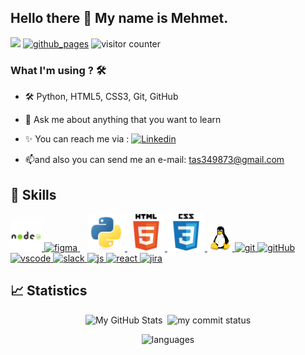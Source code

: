 ## Hello there 👋  My name is Mehmet.

[![](https://img.shields.io/badge/linkedin-%230077B5.svg?&style=for-the-badge&logo=linkedin&logoColor=white)](https://www.linkedin.com/in/mehmet-tas-56a446230?lipi=urn%3Ali%3Apage%3Ad_flagship3_profile_view_base_contact_details%3BgTYbJ2NDRzKs9CXRwabFrQ%3D%3D/) 
<a href="https://github.com/mehmettas1" target="_blank"> <img src="https://user-images.githubusercontent.com/94930605/160260064-ff3aa908-cbfd-4350-ab28-a26a0b7a1819.png" alt="github_pages"  height="28.5"/></a> <img src="https://komarev.com/ghpvc/?username=mehmettas1" alt="visitor counter" height="28.5"/>
<p align="left">  </p>

### What I'm using ? 🛠     

- 🛠 Python, HTML5, CSS3, Git, GitHub
- 💬 Ask me about anything that you want to learn

- ✨ You can reach me via :  <a href="linkedin.com/in/mehmet-tas-56a446230" target="_blank"> <img src="https://img.shields.io/badge/linkedin-%230077B5.svg?&style=for-the-badge&logo=linkedin&logoColor=white" target="_blank" alt="Linkedin" height="30"/></a>
- 📫and also you can send me an e-mail: tas349873@gmail.com


## 🚀 Skills
<p><a href="https://nodejs.org" target="_blank" rel="noreferrer"   title="NODEJS"> <img src="https://raw.githubusercontent.com/devicons/devicon/master/icons/nodejs/nodejs-original-wordmark.svg" alt="nodejs" width="50" height="50"/> <a href="https://www.figma.com/" target="_blank" rel="noreferrer"  title="FIGMA"> <img src="https://www.vectorlogo.zone/logos/figma/figma-icon.svg" alt="figma" width="50" height="50"/> </a>&nbsp;&nbsp; <a href="https://www.python.org" target="_blank" rel="noreferrer">
<img  src="https://raw.githubusercontent.com/devicons/devicon/master/icons/python/python-original.svg" alt="python" width="60" height="60"/> <a href="https://html.com" target="_blank" rel="noreferrer"><img src="https://raw.githubusercontent.com/devicons/devicon/master/icons/html5/html5-original-wordmark.svg" alt="html5" width="60" height="60"/> </a> <a href="https://www.w3.org/Style/CSS/Overview.en.html" target="_blank" rel="noreferrer"> <img src="https://raw.githubusercontent.com/devicons/devicon/master/icons/css3/css3-original-wordmark.svg" alt="css3" width="60" height="60"/> </a> <a href="https://git-scm.com/" target="_blank" rel="noreferrer"><a href="https://www.linux.org" target="_blank" rel="noreferrer"> <img src="https://raw.githubusercontent.com/devicons/devicon/master/icons/linux/linux-original.svg" alt="linux" width="40" height="40"/> </a> <a href="https://git-scm.com" target="_blank" rel="noreferrer"> <img src="https://www.vectorlogo.zone/logos/git-scm/git-scm-icon.svg" alt="git" width="40" height="40"/> </a> <a href="https://github.com" target="_blank" rel="noreferrer"> <img src="https://user-images.githubusercontent.com/94930605/160834121-9010f1e6-3725-4c4e-8977-856e1682e0d4.png" alt="gitHub" width="50" height="50"/> </a> <a href="https://code.visualstudio.com" target="_blank" rel="noreferrer"> <img src="https://www.pngitem.com/pimgs/m/80-800968_vscode-visual-studio-logo-png-transparent-png.png" alt="vscode" width="50" height="50"/> </a> <a href="https://slack.com" target="_blank" rel="noreferrer"> <img src="https://user-images.githubusercontent.com/94930605/160258720-2a39e2f4-cb61-4b1a-9303-db050ffaa003.png" alt="slack" width="50" height="50"/> </a><a href="#" target="_blank"> <img src="https://cdn.icon-icons.com/icons2/2108/PNG/512/javascript_icon_130900.png" alt="js" height="50"/> </a> <a href="#" target="_blank"> <img src="https://cdn.icon-icons.com/icons2/2415/PNG/512/react_original_wordmark_logo_icon_146375.png" alt="react" width="50"/> </a> <a href="https://www.python.org" target="_blank" rel="noreferrer"> </a>  <a href="https://www.atlassian.com/software/jira/free" target="_blank" rel="noreferrer"> <img src="https://img.shields.io/badge/jira-1e90ff.svg?&style=for-the-badge&logo=jira&logoColor=white" alt="jira" width="100" height="50"/> </a> </p>





## 📈 Statistics
<p align="center">
<img src="https://github-readme-stats.vercel.app/api?username=mehmettas1&show_icons=true&locale=en" alt="My GitHub Stats" width="49%"/>&nbsp;
<img src="https://github-readme-streak-stats.herokuapp.com/?user=mehmettas1&theme=chartreuse-light&show_icons=true" alt="my commit status" width="49%" /> </p>
<p align="center"> <img src="https://github-readme-stats.vercel.app/api/top-langs?username=mehmettas1&show_icons=true&locale=en&layout=compact" alt="languages" width="50%" > </p>
